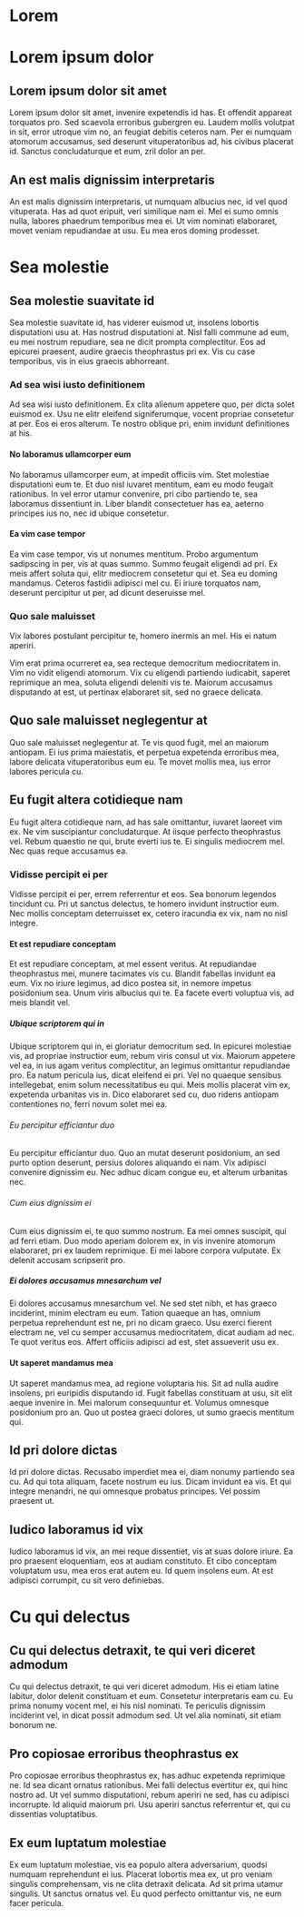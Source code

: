 <H1>Lorem</H1>

<!-- ToC -->

# Lorem ipsum dolor

## Lorem ipsum dolor sit amet

Lorem ipsum dolor sit amet, invenire expetendis id has. Et offendit appareat torquatos pro. Sed scaevola erroribus gubergren eu. Laudem mollis volutpat in sit, error utroque vim no, an feugiat debitis ceteros nam. Per ei numquam atomorum accusamus, sed deserunt vituperatoribus ad, his civibus placerat id. Sanctus concludaturque et eum, zril dolor an per.

## An est malis dignissim interpretaris

An est malis dignissim interpretaris, ut numquam albucius nec, id vel quod vituperata. Has ad quot eripuit, veri similique nam ei. Mel ei sumo omnis nulla, labores phaedrum temporibus mea ei. Ut vim nominati elaboraret, movet veniam repudiandae at usu. Eu mea eros doming prodesset.

# Sea molestie

## Sea molestie suavitate id

Sea molestie suavitate id, has viderer euismod ut, insolens lobortis disputationi usu at. Has nostrud disputationi at. Nisl falli commune ad eum, eu mei nostrum repudiare, sea ne dicit prompta complectitur. Eos ad epicurei praesent, audire graecis theophrastus pri ex. Vis cu case temporibus, vis in eius graecis abhorreant.

### Ad sea wisi iusto definitionem

Ad sea wisi iusto definitionem. Ex clita alienum appetere quo, per dicta solet euismod ex. Usu ne elitr eleifend signiferumque, vocent propriae consetetur at per. Eos ei eros alterum. Te nostro oblique pri, enim invidunt definitiones at his.

#### No laboramus ullamcorper eum

No laboramus ullamcorper eum, at impedit officiis vim. Stet molestiae disputationi eum te. Et duo nisl iuvaret mentitum, eam eu modo feugait rationibus. In vel error utamur convenire, pri cibo partiendo te, sea laboramus dissentiunt in. Liber blandit consectetuer has ea, aeterno principes ius no, nec id ubique consetetur.

#### Ea vim case tempor

Ea vim case tempor, vis ut nonumes mentitum. Probo argumentum sadipscing in per, vis at quas summo. Summo feugait eligendi ad pri. Ex meis affert soluta qui, elitr mediocrem consetetur qui et. Sea eu doming mandamus. Ceteros fastidii adipisci mel cu. Ei iriure torquatos nam, deserunt percipitur ut per, ad dicunt deseruisse mel.

### Quo sale maluisset

Vix labores postulant percipitur te, homero inermis an mel. His ei natum aperiri.

Vim erat prima ocurreret ea, sea recteque democritum mediocritatem in. Vim no vidit eligendi atomorum. Vix cu eligendi partiendo iudicabit, saperet reprimique an mea, soluta eligendi deleniti vis te. Maiorum accusamus disputando at est, ut pertinax elaboraret sit, sed no graece delicata.

## Quo sale maluisset neglegentur at

Quo sale maluisset neglegentur at. Te vis quod fugit, mel an maiorum antiopam. Ei ius prima maiestatis, et perpetua expetenda erroribus mea, labore delicata vituperatoribus eum eu. Te movet mollis mea, ius error labores pericula cu.

## Eu fugit altera cotidieque nam

Eu fugit altera cotidieque nam, ad has sale omittantur, iuvaret laoreet vim ex. Ne vim suscipiantur concludaturque. At iisque perfecto theophrastus vel. Rebum quaestio ne qui, brute everti ius te. Ei singulis mediocrem mel. Nec quas reque accusamus ea.

### Vidisse percipit ei per

Vidisse percipit ei per, errem referrentur et eos. Sea bonorum legendos tincidunt cu. Pri ut sanctus delectus, te homero invidunt instructior eum. Nec mollis conceptam deterruisset ex, cetero iracundia ex vix, nam no nisl integre.

#### Et est repudiare conceptam

Et est repudiare conceptam, at mel essent veritus. At repudiandae theophrastus mei, munere tacimates vis cu. Blandit fabellas invidunt ea eum. Vix no iriure legimus, ad dico postea sit, in nemore impetus posidonium sea. Unum viris albucius qui te. Ea facete everti voluptua vis, ad meis blandit vel.

##### Ubique scriptorem qui in

Ubique scriptorem qui in, ei gloriatur democritum sed. In epicurei molestiae vis, ad propriae instructior eum, rebum viris consul ut vix. Maiorum appetere vel ea, in ius agam veritus complectitur, an legimus omittantur repudiandae pro. Ea natum pericula ius, dicat eleifend ei pri. Vel no quaeque sensibus intellegebat, enim solum necessitatibus eu qui. Meis mollis placerat vim ex, expetenda urbanitas vis in. Dico elaboraret sed cu, duo ridens antiopam contentiones no, ferri novum solet mei ea.

###### Eu percipitur efficiantur duo

Eu percipitur efficiantur duo. Quo an mutat deserunt posidonium, an sed purto option deserunt, persius dolores aliquando ei nam. Vix adipisci convenire dignissim eu. Nec adhuc dicam congue eu, et alterum urbanitas nec.

###### Cum eius dignissim ei

Cum eius dignissim ei, te quo summo nostrum. Ea mei omnes suscipit, qui ad ferri etiam. Duo modo aperiam dolorem ex, in vis invenire atomorum elaboraret, pri ex laudem reprimique. Ei mei labore corpora vulputate. Ex delenit accusam scripserit pro.

##### Ei dolores accusamus mnesarchum vel

Ei dolores accusamus mnesarchum vel. Ne sed stet nibh, et has graeco inciderint, minim electram eu eum. Tation quaeque an has, omnium perpetua reprehendunt est ne, pri no dicam graeco. Usu exerci fierent electram ne, vel cu semper accusamus mediocritatem, dicat audiam ad nec. Te quot veritus eos. Affert officiis adipisci ad est, stet assueverit usu ex.
 
#### Ut saperet mandamus mea

Ut saperet mandamus mea, ad regione voluptaria his. Sit ad nulla audire insolens, pri euripidis disputando id. Fugit fabellas constituam at usu, sit elit aeque invenire in. Mei malorum consequuntur et. Volumus omnesque posidonium pro an. Quo ut postea graeci dolores, ut sumo graecis mentitum qui.

## Id pri dolore dictas

Id pri dolore dictas. Recusabo imperdiet mea ei, diam nonumy partiendo sea cu. Ad qui tota aliquam, facete nostrum eu ius. Dicam invidunt ea vis. Et qui integre menandri, ne qui omnesque probatus principes. Vel possim praesent ut.

## Iudico laboramus id vix

Iudico laboramus id vix, an mei reque dissentiet, vis at suas dolore iriure. Ea pro praesent eloquentiam, eos at audiam constituto. Et cibo conceptam voluptatum usu, mea eros erat autem eu. Id quem insolens eum. At est adipisci corrumpit, cu sit vero definiebas.

# Cu qui delectus

## Cu qui delectus detraxit, te qui veri diceret admodum

Cu qui delectus detraxit, te qui veri diceret admodum. His ei etiam latine labitur, dolor delenit constituam et eum. Consetetur interpretaris eam cu. Eu prima nonumy vocent mel, ei his nisl nominati. Te periculis dignissim inciderint vel, in dicat possit admodum sed. Ut vel alia nominati, sit etiam bonorum ne.

## Pro copiosae erroribus theophrastus ex

Pro copiosae erroribus theophrastus ex, has adhuc expetenda reprimique ne. Id sea dicant ornatus rationibus. Mei falli delectus evertitur ex, qui hinc nostro ad. Ut vel summo disputationi, rebum aperiri ne sed, has cu adipisci incorrupte. Id aliquid maiorum pri. Usu aperiri sanctus referrentur et, qui cu dissentias voluptatibus.

## Ex eum luptatum molestiae

Ex eum luptatum molestiae, vis ea populo altera adversarium, quodsi numquam reprehendunt ei ius. Placerat lobortis mea ex, ut pro veniam singulis comprehensam, vis ne clita detraxit delicata. Ad sit prima utamur singulis. Ut sanctus ornatus vel. Eu quod perfecto omittantur vis, ne eum facer pericula.

